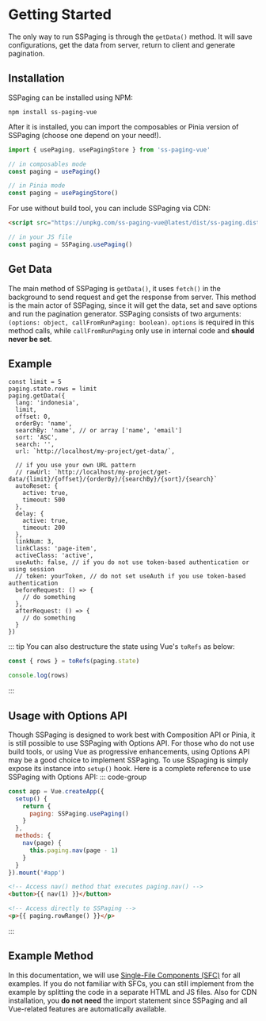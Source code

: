# Getting Started
The only way to run SSPaging is through the `getData()` method. It will save configurations, get the data from server, return to client and generate pagination.

## Installation
SSPaging can be installed using NPM:
```
npm install ss-paging-vue
```
After it is installed, you can import the composables or Pinia version of SSPaging (choose one depend on your need!).
```javascript
import { usePaging, usePagingStore } from 'ss-paging-vue'

// in composables mode
const paging = usePaging()

// in Pinia mode
const paging = usePagingStore()
```
For use without build tool, you can include SSPaging via CDN:
```html
<script src="https://unpkg.com/ss-paging-vue@latest/dist/ss-paging.dist.js"></script>
```
```javascript
// in your JS file
const paging = SSPaging.usePaging()
```

## Get Data
The main method of SSPaging is `getData()`, it uses `fetch()` in the background to send request and get the response from server. This method is the main actor of SSPaging, since it will get the data, set and save options and run the pagination generator. SSPaging consists of two arguments: `(options: object, callFromRunPaging: boolean)`. `options` is required in this method calls, while `callFromRunPaging` only use in internal code and <strong>should never be set</strong>. 

## Example
```js{14,27}
const limit = 5
paging.state.rows = limit
paging.getData({
  lang: 'indonesia',
  limit,
  offset: 0,
  orderBy: 'name',
  searchBy: 'name', // or array ['name', 'email']
  sort: 'ASC',
  search: '',
  url: `http://localhost/my-project/get-data/`,

  // if you use your own URL pattern
  // rawUrl: `http://localhost/my-project/get-data/{limit}/{offset}/{orderBy}/{searchBy}/{sort}/{search}` 
  autoReset: {
    active: true,
    timeout: 500
  },
  delay: {
    active: true,
    timeout: 200
  },
  linkNum: 3,
  linkClass: 'page-item',
  activeClass: 'active',
  useAuth: false, // if you do not use token-based authentication or using session
  // token: yourToken, // do not set useAuth if you use token-based authentication
  beforeRequest: () => {
    // do something
  },
  afterRequest: () => {
    // do something
  }
})

```
::: tip
You can also destructure the state using Vue's `toRefs` as below:

```js
const { rows } = toRefs(paging.state)

console.log(rows)
```
:::
## Usage with Options API
Though SSPaging is designed to work best with Composition API or Pinia, it is still possible to use SSPaging with Options API. For those who do not use build tools, or using Vue as progressive enhancements, using Options API may be a good choice to implement SSPaging. To use SSpaging is simply expose its instance into `setup()` hook. Here is a complete reference to use SSPaging with Options API:
::: code-group
```js [Options API Setup]
const app = Vue.createApp({
  setup() {
    return {
      paging: SSPaging.usePaging()
    }
  },
  methods: {
    nav(page) {
      this.paging.nav(page - 1)
    }
  }
}).mount('#app')
```
```html [Template]
<!-- Access nav() method that executes paging.nav() -->
<button>{{ nav(1) }}</button>

<!-- Access directly to SSPaging -->
<p>{{ paging.rowRange() }}</p>
```
:::

## Example Method
In this documentation, we will use [Single-File Components (SFC)](https://vuejs.org/guide/scaling-up/sfc.html) for all examples. If you do not familiar with SFCs, you can still implement from the example by splitting the code in a separate HTML and JS files. Also for CDN installation, you **do not need** the import statement since SSPaging and all Vue-related features are automatically available.